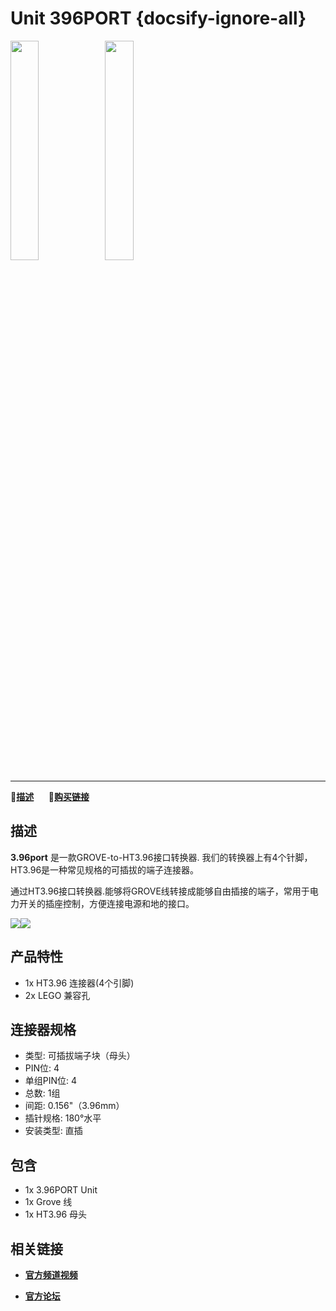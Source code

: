 # Unit 396PORT {docsify-ignore-all}

<img src="assets/img/product_pics/unit/M5GO_Unit_396port.png" width="30%" height="30%"><img src="assets/img/product_pics/unit/unit_396port_02.png" width="30%" height="30%">

***

:memo:**[描述](#描述)**&nbsp;&nbsp;&nbsp;&nbsp;&nbsp;&nbsp;🛒**[购买链接](https://item.taobao.com/item.htm?spm=a1z10.3-c.w4002-1172588106.64.3a93425e5PQbBs&id=577159181877)**

## 描述

**3.96port** 是一款GROVE-to-HT3.96接口转换器. 我们的转换器上有4个针脚，HT3.96是一种常见规格的可插拔的端子连接器。

通过HT3.96接口转换器.能够将GROVE线转接成能够自由插接的端子，常用于电力开关的插座控制，方便连接电源和地的接口。

<img src="assets/img/product_pics/unit/unit_396port_03.png"><img src="assets/img/product_pics/unit/unit_396port_04.png">

## 产品特性

- 1x HT3.96 连接器(4个引脚)
- 2x LEGO 兼容孔

## 连接器规格

- 类型: 可插拔端子块（母头）
- PIN位: 4
- 单组PIN位: 4
- 总数: 1组
- 间距: 0.156"（3.96mm）
- 插针规格: 180°水平
- 安装类型: 直插

## 包含

- 1x 3.96PORT Unit
- 1x Grove 线
- 1x HT3.96 母头

## 相关链接

- **[官方频道视频](https://i.youku.com/i/UNjE1ODA2MzE0OA==?spm=a2hzp.8253869.0.0)**

- **[官方论坛](http://forum.m5stack.com/)**
